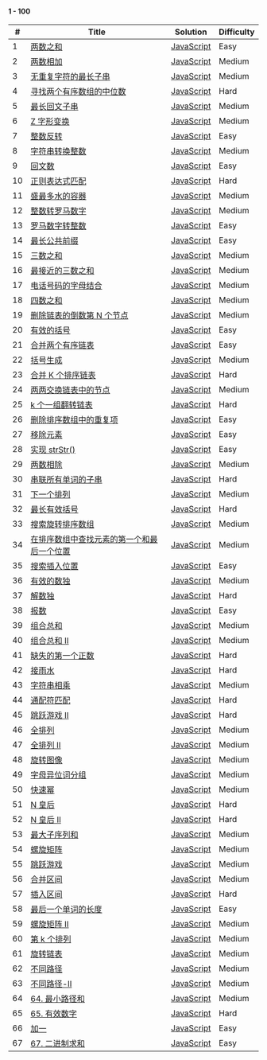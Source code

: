 #### 1 - 100

| \#  | Title                                                                                                                                   | Solution                                                      | Difficulty |
| --- | --------------------------------------------------------------------------------------------------------------------------------------- | ------------------------------------------------------------- | ---------- |
| 1   | [两数之和](https://leetcode-cn.com/problems/two-sum/)                                                                                   | [JavaScript](../javaScript/100/1-twoSum.js)                   | Easy       |
| 2   | [两数相加](https://leetcode-cn.com/problems/add-two-numbers/)                                                                           | [JavaScript](../javaScript/100/2-addTwo.js)                   | Medium     |
| 3   | [无重复字符的最长子串](https://leetcode-cn.com/problems/longest-substring-without-repeating-characters/)                                | [JavaScript](../javaScript/100/3-subString.js)                | Medium     |
| 4   | [寻找两个有序数组的中位数](https://leetcode-cn.com/problems/median-of-two-sorted-arrays/)                                               | [JavaScript](../javaScript/100/4-findMedian.js)               | Hard       |
| 5   | [最长回文子串](https://leetcode-cn.com/problems/longest-palindromic-substring/)                                                         | [JavaScript](../javaScript/100/5-longestPalindrome.js)        | Medium     |
| 6   | [Z 字形变换](https://leetcode-cn.com/problems/zigzag-conversion/)                                                                       | [JavaScript](../javaScript/100/6-zConvert.js)                 | Medium     |
| 7   | [整数反转](https://leetcode-cn.com/problems/reverse-integer/)                                                                           | [JavaScript](../javaScript/100/7-intReverse.js)               | Easy       |
| 8   | [字符串转换整数](https://leetcode-cn.com/problems/string-to-integer-atoi/)                                                              | [JavaScript](../javaScript/100/8-myAtoI.js)                   | Medium     |
| 9   | [回文数](https://leetcode-cn.com/problems/palindrome-number/)                                                                           | [JavaScript](../javaScript/100/9-isPalindrome.js)             | Easy       |
| 10  | [正则表达式匹配](https://leetcode-cn.com/problems/regular-expression-matching/)                                                         | [JavaScript](../javaScript/100/10-isMatch.js)                 | Hard       |
| 11  | [盛最多水的容器](https://leetcode-cn.com/problems/container-with-most-water/)                                                           | [JavaScript](../javaScript/100/11-maxArea.js)                 | Medium     |
| 12  | [整数转罗马数字](https://leetcode-cn.com/problems/integer-to-roman/)                                                                    | [JavaScript](../javaScript/100/12-intToRoman.js)              | Medium     |
| 13  | [罗马数字转整数](https://leetcode-cn.com/problems/roman-to-integer/)                                                                    | [JavaScript](../javaScript/100/13-romanToInt.js)              | Easy       |
| 14  | [最长公共前缀](https://leetcode-cn.com/problems/longest-common-prefix/)                                                                 | [JavaScript](../javaScript/100/14-longestPrefix.js)           | Easy       |
| 15  | [三数之和](https://leetcode-cn.com/problems/3sum/)                                                                                      | [JavaScript](../javaScript/100/15-threeSum.js)                | Medium     |
| 16  | [最接近的三数之和](https://leetcode-cn.com/problems/3sum-closest/)                                                                      | [JavaScript](../javaScript/100/16-threeSumCloset.js)          | Medium     |
| 17  | [电话号码的字母结合](https://leetcode-cn.com/problems/letter-combinations-of-a-phone-number/)                                           | [JavaScript](../javaScript/100/17-phoneNumber.js)             | Medium     |
| 18  | [四数之和](https://leetcode-cn.com/problems/4sum/)                                                                                      | [JavaScript](../javaScript/100/18-fourSum.js)                 | Medium     |
| 19  | [删除链表的倒数第 N 个节点](https://leetcode-cn.com/problems/remove-nth-node-from-end-of-list/)                                         | [JavaScript](../javaScript/100/19-removeNode.js)              | Medium     |
| 20  | [有效的括号](https://leetcode-cn.com/problems/valid-parentheses/)                                                                       | [JavaScript](../javaScript/100/20-isValid.js)                 | Easy       |
| 21  | [合并两个有序链表](https://leetcode-cn.com/problems/merge-two-sorted-lists/)                                                            | [JavaScript](../javaScript/100/21-mergeList.js)               | Easy       |
| 22  | [括号生成](https://leetcode-cn.com/problems/generate-parentheses/)                                                                      | [JavaScript](../javaScript/100/22-parenthesis.js)             | Medium     |
| 23  | [合并 K 个排序链表](https://leetcode-cn.com/problems/merge-k-sorted-lists/)                                                             | [JavaScript](../javaScript/100/23-mergeListK.js)              | Hard       |
| 24  | [两两交换链表中的节点](https://leetcode-cn.com/problems/swap-nodes-in-pairs/)                                                           | [JavaScript](../javaScript/100/24-swapNode.js)                | Medium     |
| 25  | [k 个一组翻转链表](https://leetcode-cn.com/problems/reverse-nodes-in-k-group/)                                                          | [JavaScript](../javaScript/100/25-reverseKGroup.js)           | Hard       |
| 26  | [删除排序数组中的重复项](https://leetcode-cn.com/problems/remove-duplicates-from-sorted-array/)                                         | [JavaScript](../javaScript/100/26-removeDuplicates.js)        | Easy       |
| 27  | [移除元素](https://leetcode-cn.com/problems/remove-element/)                                                                            | [JavaScript](../javaScript/100/27-removeElement.js)           | Easy       |
| 28  | [实现 strStr()](https://leetcode-cn.com/problems/implement-strstr/)                                                                     | [JavaScript](../javaScript/100/28-kmp.js)                     | Easy       |
| 29  | [两数相除](https://leetcode-cn.com/problems/remove-element/)                                                                            | [JavaScript](../javaScript/100/29-divide.js)                  | Medium     |
| 30  | [串联所有单词的子串](https://leetcode-cn.com/problems/remove-element/)                                                                  | [JavaScript](../javaScript/100/30-findSubString.js)           | Hard       |
| 31  | [下一个排列](https://leetcode-cn.com/problems/next-permutation/)                                                                        | [JavaScript](../javaScript/100/31-nextArrange.js)             | Medium     |
| 32  | [最长有效括号](https://leetcode-cn.com/problems/longest-valid-parentheses/)                                                             | [JavaScript](../javaScript/100/32-longestValidParentheses.js) | Hard       |
| 33  | [搜索旋转排序数组](https://leetcode-cn.com/problems/search-in-rotated-sorted-array/)                                                    | [JavaScript](../javaScript/100/33-searchReverse.js)           | Medium     |
| 34  | [在排序数组中查找元素的第一个和最后一个位置](https://leetcode-cn.com/problems/find-first-and-last-position-of-element-in-sorted-array/) | [JavaScript](../javaScript/100/34-findFirstandLast.js)        | Medium     |
| 35  | [搜索插入位置](https://leetcode-cn.com/problems/search-insert-position/)                                                                | [JavaScript](../javaScript/100/35-searchInsert.js)            | Easy       |
| 36  | [有效的数独](https://leetcode-cn.com/problems/valid-sudoku/)                                                                            | [JavaScript](../javaScript/100/36-sudoku1.js)                 | Medium     |
| 37  | [解数独](https://leetcode-cn.com/problems/sudoku-solver/)                                                                               | [JavaScript](../javaScript/100/37-sudoku2.js)                 | Hard       |
| 38  | [报数](https://leetcode-cn.com/problems/count-and-say/)                                                                                 | [JavaScript](../javaScript/100/38-countAndSay.js)             | Easy       |
| 39  | [组合总和](https://leetcode-cn.com/problems/combination-sum/)                                                                           | [JavaScript](../javaScript/100/39-combination.js)             | Medium     |
| 40  | [组合总和 II](https://leetcode-cn.com/problems/combination-sum-ii/)                                                                     | [JavaScript](../javaScript/100/40-combination2.js)            | Medium     |
| 41  | [缺失的第一个正数](https://leetcode-cn.com/problems/first-missing-positive/)                                                            | [JavaScript](../javaScript/100/41-firstMissingPositive.js)    | Hard       |
| 42  | [接雨水](https://leetcode-cn.com/problems/trapping-rain-water/)                                                                         | [JavaScript](../javaScript/100/42-catchTheRain.js)            | Hard       |
| 43  | [字符串相乘](https://leetcode-cn.com/problems/multiply-strings/)                                                                        | [JavaScript](../javaScript/100/43-stringMultiply.js)          | Medium     |
| 44  | [通配符匹配](https://leetcode-cn.com/problems/wildcard-matching/)                                                                       | [JavaScript](../javaScript/100/44-isMatch.js)                 | Hard       |
| 45  | [跳跃游戏 II](https://leetcode-cn.com/problems/jump-game-ii/)                                                                           | [JavaScript](../javaScript/100/45-jumpII.js)                  | Hard       |
| 46  | [全排列](https://leetcode-cn.com/problems/permutations/)                                                                                | [JavaScript](../javaScript/100/46-allArrange.js)              | Medium     |
| 47  | [全排列 II](https://leetcode-cn.com/problems/permutations-ii/)                                                                          | [JavaScript](../javaScript/100/47-allArrangeII.js)            | Medium     |
| 48  | [旋转图像](https://leetcode-cn.com/problems/rotate-image/)                                                                              | [JavaScript](../javaScript/100/48-rotate.js)                  | Medium     |
| 49  | [字母异位词分组](https://leetcode-cn.com/problems/group-anagrams/)                                                                      | [JavaScript](../javaScript/100/49-groupAnagrams.js)           | Medium     |
| 50  | [快速幂](https://leetcode-cn.com/problems/powx-n/)                                                                                      | [JavaScript](../javaScript/100/50-myPow.js)                   | Medium     |
| 51  | [N 皇后](https://leetcode-cn.com/problems/n-queens/)                                                                                    | [JavaScript](../javaScript/100/51-solveNQueens.js)            | Hard       |
| 52  | [N 皇后 II](https://leetcode-cn.com/problems/n-queens-ii/)                                                                              | [JavaScript](../javaScript/100/52-totalNQueens.js)            | Hard       |
| 53  | [最大子序列和](https://leetcode-cn.com/problems/maximum-subarray/)                                                                      | [JavaScript](../javaScript/100/53-maxSubArr.js)               | Medium     |
| 54  | [螺旋矩阵](https://leetcode-cn.com/problems/spiral-matrix/)                                                                             | [JavaScript](../javaScript/100/54-spiralOrder.js)             | Medium     |
| 55  | [跳跃游戏](https://leetcode-cn.com/problems/jump-game/submissions/)                                                                     | [JavaScript](../javaScript/100/55-jumpII.js)                  | Medium     |
| 56  | [合并区间](https://leetcode-cn.com/problems/merge-intervals/submissions/)                                                               | [JavaScript](../javaScript/100/56-merge.js)                   | Medium     |
| 57  | [插入区间](https://leetcode-cn.com/problems/insert-interval/)                                                                           | [JavaScript](../javaScript/100/57-insert.js)                  | Hard       |
| 58  | [最后一个单词的长度](https://leetcode-cn.com/problems/length-of-last-word/)                                                             | [JavaScript](../javaScript/100/58-lengthOfLastWord.js)        | Easy       |
| 59  | [螺旋矩阵 II](https://leetcode-cn.com/problems/spiral-matrix-ii/)                                                                       | [JavaScript](../javaScript/100/59-generateMatrix.js)          | Medium     |
| 60  | [第 k 个排列](https://leetcode-cn.com/problems/permutation-sequence/)                                                                   | [JavaScript](../javaScript/100/60-getPermutation.js)          | Medium     |
| 61  | [旋转链表](https://leetcode-cn.com/problems/rotate-list/)                                                                               | [JavaScript](../javaScript/100/61-rotateList.js)              | Medium     |
| 62  | [不同路径](https://leetcode-cn.com/problems/unique-paths/)                                                                              | [JavaScript](../javaScript/100/62-uniquePaths.js)             | Medium     |
| 63  | [不同路径-II](https://leetcode-cn.com/problems/unique-paths-ii/)                                                                        | [JavaScript](../javaScript/100/63-uniquePath.js)              | Medium     |
| 64  | [64. 最小路径和](https://leetcode-cn.com/problems/minimum-path-sum/)                                                                        | [JavaScript](../javaScript/100/64-minPathSum.js)              | Medium     |
| 65  | [65. 有效数字](https://leetcode-cn.com/problems/valid-number/)                                                                        | [JavaScript](../javaScript/100/65-isNumber.js)              | Hard     |
| 66  | [加一](https://leetcode-cn.com/problems/plus-one/)                                                                        | [JavaScript](../javaScript/100/66-plusOne.js)              | Easy     |
| 67  | [67. 二进制求和](https://leetcode-cn.com/problems/add-binary/)                                                                        | [JavaScript](../javaScript/100/67-addBinary.js)              | Easy     |

